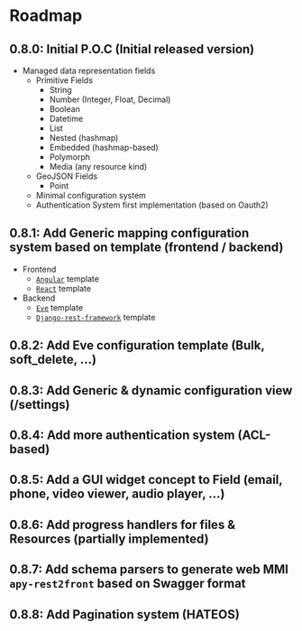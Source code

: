 # Roadmap
## 0.8.0: Initial P.O.C (Initial released version)
- Managed data representation fields
    - Primitive Fields
        - String
        - Number (Integer, Float, Decimal)
        - Boolean
        - Datetime
        - List
        - Nested (hashmap)
        - Embedded (hashmap-based)
        - Polymorph
        - Media (any resource kind)
    - GeoJSON Fields
        - Point
    - Minimal configuration system
    - Authentication System first implementation (based on Oauth2)

## 0.8.1: Add Generic mapping configuration system based on template (frontend / backend)
- Frontend
    - [`Angular`][angular] template
    - [`React`][react] template
- Backend
    - [`Eve`][angular] template
    - [`Django-rest-framework`][dj-rest-fwk] template

## 0.8.2: Add Eve configuration template (Bulk, soft_delete, ...)
## 0.8.3: Add Generic & dynamic configuration view (/settings)
## 0.8.4: Add more authentication system (ACL-based)
## 0.8.5: Add a GUI widget concept to Field (email, phone, video viewer, audio player, ...)
## 0.8.6: Add progress handlers for files & Resources (partially implemented)
## 0.8.7: Add schema parsers to generate web MMI `apy-rest2front` based on Swagger format
## 0.8.8: Add Pagination system (HATEOS)

[eve]: http://python-eve.org/
[angular]: https://angularjs.org/
[react]: https://facebook.github.io/react/
[dj-rest-fwk]: http://www.django-rest-framework.org/
